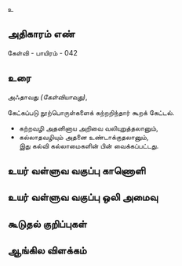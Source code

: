 உ


## அதிகாரம் எண்

கேள்வி - பாயிரம் - 042

## உரை

அஃதாவது _(கேள்வியாவது)_,  

கேட்கப்படு நூற்பொருள்களைக் கற்றறிந்தார் கூறக் கேட்டல்.
* கற்றவழி அதனினாய அறிவை வலியுறுத்தலானும்,  
* கல்லாதவழியும் அதனை உண்டாக்குதலானும்,  
இது கல்வி கல்லாமைகளின் பின் வைக்கப்பட்டது.


## உயர் வள்ளுவ வகுப்பு காணொளி


## உயர் வள்ளுவ வகுப்பு ஒலி அமைவு 


## கூடுதல் குறிப்புகள்


## ஆங்கில விளக்கம்

